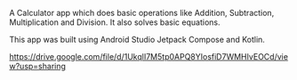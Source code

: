 A Calculator app which does basic operations like Addition, Subtraction, Multiplication and Division. It also solves basic equations.

This app was built using Android Studio Jetpack Compose and Kotlin.

https://drive.google.com/file/d/1UkqlI7M5tp0APQ8YIosfiD7WMHIvEOCd/view?usp=sharing
